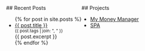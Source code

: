 <div style="display: flex">
  <div>
    ## Recent Posts
    <ul>
      {% for post in site.posts %}
        <li>
          <a href="{{ post.url }}">{{ post.title }}</a>
          <small style="display: block">
            {{ post.tags | join: ", " }}
          </small>
          <div style="margin-right: 50px; text-align: justify">{{ post.excerpt }}</div>
        </li>
      {% endfor %}
    </ul>
  </div>
  <div>
    ## Projects
    <ul>
      <li><a href="#">My Money Manager</a></li>
      <li><a href="#">SPA</a></li>
    </ul>
  </div>
</div>
